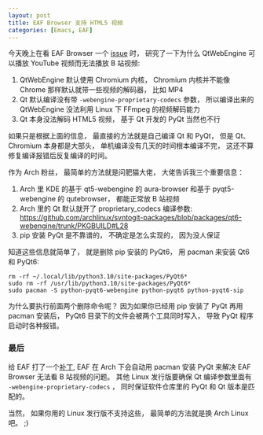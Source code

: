 ```yaml
---
layout: post
title: EAF Browser 支持 HTML5 视频
categories: [Emacs, EAF]
---
```


今天晚上在看 EAF Browser 一个 [issue](https://github.com/emacs-eaf/eaf-browser/issues/59?notification_referrer_id=NT_kwDOAAOfr7E2NDMyMzQxNjE1OjIzNzQ4Nw) 时， 研究了一下为什么 QtWebEngine 可以播放 YouTube 视频而无法播放 B 站视频:
1. QtWebEngine 默认使用 Chromium 内核， Chromium 内核并不能像 Chrome 那样默认就带一些视频的解码器， 比如 MP4
2. Qt 默认编译没有带 `-webengine-proprietary-codecs` 参数， 所以编译出来的 QtWebEngine 没法利用 Linux 下 FFmpeg 的视频解码能力
3. Qt 本身没法解码 HTML5 视频， 基于 Qt 开发的 PyQt 当然也不行

如果只是根据上面的信息， 最直接的方法就是自己编译 Qt 和 PyQt， 但是 Qt、 Chromium 本身都是大部头， 单机编译没有几天的时间根本编译不完， 这还不算修复编译报错后反复编译的时间。

作为 Arch 粉丝， 最简单的方法就是问肥猫大佬， 大佬告诉我三个重要信息：
1. Arch 里 KDE 的基于 qt5-webengine 的 aura-browser 和基于 pyqt5-webengine 的 qutebrowser， 都能正常放 B 站视频
2. Arch 里的 Qt 默认就开了 proprietary_codecs 编译参数: https://github.com/archlinux/svntogit-packages/blob/packages/qt6-webengine/trunk/PKGBUILD#L28
3. pip 安装 PyQt 是不靠谱的， 不确定是怎么实现的， 因为没人保证

知道这些信息就简单了， 就是删除 pip 安装的 PyQt6， 用 pacman 来安装 Qt6 和 PyQt6:

```shell
rm -rf ~/.local/lib/python3.10/site-packages/PyQt6*
sudo rm -rf /usr/lib/python3.10/site-packages/PyQt6*
sudo pacman -S python-pyqt6-webengine python-pyqt6 python-pyqt6-sip
```

为什么要执行前面两个删除命令呢？ 因为如果你已经用 pip 安装了 PyQt 再用 pacman 安装后， PyQt6 目录下的文件会被两个工具同时写入， 导致 PyQt 程序启动时各种报错。

### 最后
给 EAF 打了一个[补丁](https://github.com/emacs-eaf/emacs-application-framework/commit/04de86c5c09ec07055ee7c8fbb270afd820cfa58), EAF 在 Arch 下会自动用 pacman 安装 PyQt 来解决 EAF Browser 无法看 B 站视频的问题。 其他 Linux 发行版要确保 Qt 编译参数里面有 `-webengine-proprietary-codecs` ， 同时保证软件仓库里的 PyQt 和 Qt 版本是匹配的。 

当然， 如果你用的 Linux 发行版不支持这些， 最简单的方法就是换 Arch Linux 吧。 ;)

